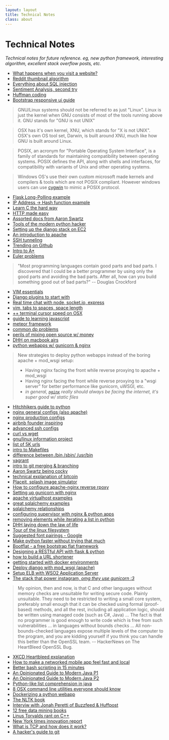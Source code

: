 ```yaml
---
layout: layout
title: Technical Notes
class: about
---
```


Technical Notes
===============
*Technical notes for future reference. eg, new python framework, interesting algorithm, excellent stack overflow posts, etc.*

- [What happens when you visit a website?](http://igoro.com/archive/what-really-happens-when-you-navigate-to-a-url/)
- [Reddit thumbnail algorithm](https://github.com/reddit/reddit/blob/master/r2/r2/lib/media.py#L76)
- [Everything about SQL injection](http://www.troyhunt.com/2013/07/everything-you-wanted-to-know-about-sql.html#)
- [Sentiment Analysis, second try](http://andybromberg.com/sentiment-analysis-python/)
- [Huffman coding](http://rosettacode.org/wiki/Huffman_coding)
- [Bootstrap responsive ui guide](http://bootply.com/73952)

<!-- -->
> GNU/Linux systems should not be referred to as just "Linux". Linux is
> just the kernel when GNU consists of most of the tools running
> above it. GNU stands for "GNU is not UNIX"

<!-- -->
> OSX has it's own kernel, XNU, which stands for "X is not UNIX".
> OSX's own OS tool set, Darwin, is built around XNU, much like how
> GNU is built around Linux.

<!-- -->
> POSIX, an acronym for "Portable Operating System Interface", is 
> a family of standards for maintaining compatibility between operating systems. 
> POSIX defines the API, along with shells and interfaces, for compatibility with 
> variants of Unix and other operating systems.

<!-- -->
> Windows OS's use their own custom microsoft made kernels and compilers & tools
> which are not POSIX compliant. However windows users can use [cygwin](http://www.cygwin.com/)
> to mimic a POSIX protocol.

- [Flask Long-Polling example](https://bitbucket.org/danjac/chatbox/src)
- [IP Address -> Hash function example](https://groups.google.com/forum/#!topic/comp.unix.programmer/N_zfk2zjwwg)
- [Learn C the hard way](http://c.learncodethehardway.org/book/)
- [HTTP made easy](http://www.jmarshall.com/easy/http/)
- [Assorted docs from Aaron Swartz](http://www.aaronsw.com/2002/)
- [Tools of the modern python hacker](http://www.clemesha.org/blog/modern-python-hacker-tools-virtualenv-fabric-pip/)
- [Setting up the django stack on EC2](http://pragmaticstartup.wordpress.com/2011/04/02/non-techie-guide-to-setting-up-django-apache-mysql-on-amazon-ec2/)
- [An introduction to apache](http://net.tutsplus.com/tutorials/other/an-introduction-to-apache/)
- [SSH tunneling](http://en.wikipedia.org/wiki/Tunneling_protocol)
- [Trending on Github](https://github.com/trending)
- [Intro to A*](http://theory.stanford.edu/~amitp/GameProgramming/AStarComparison.html)
- [Euler problems](http://projecteuler.net/problems)

<!--- -->
> "Most programming languages contain good parts and bad parts. I discovered 
> that I could be a better programmer by using only the good parts and avoiding 
> the bad parts. After all, how can you build something good out of bad parts?" -- Douglas Crockford

- [VIM essentials](http://www.stanford.edu/~jacobm/vim.html)
- [Django plugins to start with](http://blog.hndigest.com/django-plugins-i-start-my-with/)
- [Real time chat with node, socket.io, express](http://net.tutsplus.com/tutorials/javascript-ajax/real-time-chat-with-nodejs-socket-io-and-expressjs/)
- [vim, tabs to spaces, space length](http://vim.wikia.com/wiki/Converting_tabs_to_spaces)
- [++ terminal cursor speed on OSX](http://stackoverflow.com/questions/4489885/how-can-i-increase-cursor-speed-in-terminal)
- [guide to learning javascript](http://qr.ae/GXp2c)
- [meteor framework](http://www.meteor.com/main)
- [common dp problems](http://www.quora.com/Programming-Interviews/What-are-the-top-10-most-popular-dynamic-programming-problems-among-interviewers)
- [perils of mixing open source w/ money](http://david.heinemeierhansson.com/2013/the-perils-of-mixing-open-source-and-money.html)
- [DHH on macbook airs](http://37signals.com/svn/posts/858-the-macbook-air-could-easily-be-the-only-machine)
- [python webapps w/ gunicorn & nginx](http://michal.karzynski.pl/blog/2013/06/09/django-nginx-gunicorn-virtualenv-supervisor/)

<!--- -->
> New strategies to deploy python webapps instead of the boring apache + mod_wsgi setup:
>
> - Having nginx facing the front while reverse proxying to apache + mod_wsgi
> - Having nginx facing the front while reverse proxying to a "wsgi server" for better 
> performance like gunicorn, uWSGI, etc.
> - *in general, [`nginx`](http://wiki.nginx.org/Main) really should always be facing the internet, it's super good w/ static files*

- [Hitchhikers guide to python](http://docs.python-guide.org/en/latest/)
- [nginx general configs (also apache)](https://github.com/h5bp/server-configs-nginx)
- [nginx production configs](http://blog.zachorr.com/nginx-setup/)
- [airbnb founder inspiring](http://www.youtube.com/watch?v=Ya0I6oz7q9U)
- [advanced ssh configs](http://nerderati.com/2011/03/simplify-your-life-with-an-ssh-config-file/)
- [curl vs wget](http://daniel.haxx.se/docs/curl-vs-wget.html)
- [gnu/linux information project](http://www.linfo.org/)
- [list of 5K urls](http://files.ianonavy.com/urls.txt)
- [intro to Makefiles](http://www.linuxdevcenter.com/pub/a/linux/2002/01/31/make_intro.html?page=2)
- [difference between /bin /sbin/ /usr/bin](http://askubuntu.com/questions/308045/differences-between-bin-sbin-usr-bin-usr-sbin-usr-local-bin-usr-local)
- [vagrant](http://docs.vagrantup.com/v2/)
- [intro to git merging & branching](http://git-scm.com/book/en/Git-Branching-Basic-Branching-and-Merging)
- [Aaron Swartz being cocky](https://aaronsw.jottit.com/howtoget)
- [technical explanation of bitcoin](http://www.michaelnielsen.org/ddi/how-the-bitcoin-protocol-actually-works/)
- [Placeit, splash image simulator](https://placeit.net)
- [How to configure apache-nginx reverse rpoxy](https://www.digitalocean.com/community/articles/how-to-configure-nginx-as-a-front-end-proxy-for-apache)
- [Setting up gunicorn with nginx](https://www.digitalocean.com/community/articles/how-to-install-and-configure-django-with-postgres-nginx-and-gunicorn)
- [apache virtualhost examples](http://httpd.apache.org/docs/2.2/vhosts/examples.html)
- [great sqlalchemy examples](https://github.com/sloria/PythonORMSleepy/blob/master/sleepy/api_sqlalchemy.py)
- [sqlalchemy relationships](http://docs.sqlalchemy.org/en/rel_0_7/orm/relationships.html)
- [configuring supervisor with nginx & python apps](http://michal.karzynski.pl/blog/2013/06/09/django-nginx-gunicorn-virtualenv-supervisor/)
- [removing elements while iterating a list in python](http://stackoverflow.com/questions/1207406/remove-items-from-a-list-while-iterating-in-python/1207461#1207461)
- [DHH laying down the law of life](http://www.youtube.com/watch?v=jzERXJgi5vQ&t=61m0s)
- [Tour of the linux filesystem](http://tuxradar.com/content/take-linux-filesystem-tour/)
- [Suggested font pairings - Google](https://www.google.com/fonts/specimen/PT+Serif#pairings)
- [Make python faster without trying that much](http://lukauskas.co.uk/articles/2014/02/12/how-to-make-python-faster-without-trying-that-much/)
- [Bootflat - a free bootstrap flat framework](http://bootflat.github.io/)
- [Designing a RESTful API with flask & python](http://blog.miguelgrinberg.com/post/designing-a-restful-api-with-python-and-flask)
- [how to build a URL shortener](http://stackoverflow.com/questions/742013/how-to-code-a-url-shortener)
- [getting started with docker environments](http://serversforhackers.com/articles/2014/03/20/getting-started-with-docker/)
- [Deploy django with mod_wsgi (apache)](https://docs.djangoproject.com/en/dev/howto/deployment/wsgi/modwsgi/)
- [Setup ELB with WSO2 Application Server](https://docs.wso2.org/display/ELB203/Setup+ELB+with+WSO2+Application+Server)
- [The stack that power instagram, *omg they use gunicorn :3*](http://instagram-engineering.tumblr.com/post/13649370142/what-powers-instagram-hundreds-of-instances-dozens-of)

<!--- -->

> My opinion, then and now, is that C and other languages without memory checks are unsuitable for writing secure code. Plainly unsuitable. They need to be restricted to writing a small core system, preferably small enough that it can be checked using formal (proof-based) methods, and all the rest, including all application logic, should be written using managed code (such as C#, Java) ...  The fact is that no programmer is good enough to write code which is free from such vulnerabilities ... in languages without bounds checks ... All non-bounds-checked languages expose multiple levels of the computer to the program, and you are kidding yourself if you think you can handle this better than the OpenSSL team. -- HackerNews on The HeartBleed OpenSSL Bug.

- [XKCD Heartbleed explanation](http://xkcd.com/1354/)
- [How to make a networked mobile app feel fast and local](https://tech.dropbox.com/2014/04/building-carousel-part-i-how-we-made-our-networked-mobile-app-feel-fast-and-local/)
- [Better bash scripting in 15 minutes](http://robertmuth.blogspot.com/2012/08/better-bash-scripting-in-15-minutes.html)
- [An Opinionated Guide to Modern Java P1](http://blog.paralleluniverse.co/2014/05/01/modern-java/)
- [An Opinionated Guide to Modern Java P2](http://blog.paralleluniverse.co/2014/05/08/modern-java-pt2/)
- [Python-like list comprehension in java](http://stackoverflow.com/questions/899138/python-like-list-comprehension-in-java)
- [8 OSX command line utilities everyone should know](http://www.mitchchn.me/2014/os-x-terminal/)
- [Dockerizing a python webapp](http://blogs.aws.amazon.com/application-management/post/Tx1ZLAHMVBEDCOC/Dockerizing-a-Python-Web-App)
- [The NLTK book](http://www.nltk.org/book/) 
- [Interviw with Jonah Peretti of Buzzfeed & Huffpost](https://www.youtube.com/watch?v=OnON9pIm9OE) 
- [12 free data mining books](http://christonard.com/12-free-data-mining-books/) 
- [Linus Torvalds rant on C++](http://thread.gmane.org/gmane.comp.version-control.git/57643/focus=57918) 
- [New York times innovation report](http://www.scribd.com/doc/224608514/The-Full-New-York-Times-Innovation-Report) 
- [What is TCP and how does it work?](http://www.jguru.com/faq/view.jsp?EID=14663) 
- [A hacker's guide to git](http://wildlyinaccurate.com/a-hackers-guide-to-git) 
